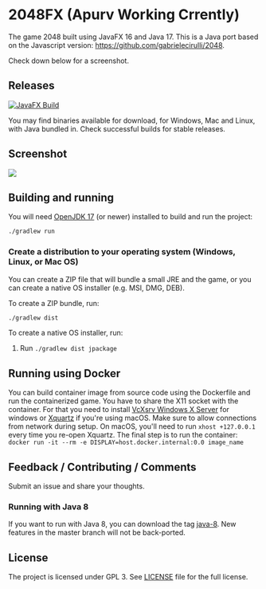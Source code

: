 # 2048FX (Apurv Working Crrently)

The game 2048 built using JavaFX 16 and Java 17. This is a Java port based on the
Javascript version: https://github.com/gabrielecirulli/2048.

Check down below for a screenshot.

## Releases

[![JavaFX Build](https://github.com/brunoborges/fx2048/actions/workflows/gradle.yml/badge.svg)](https://github.com/brunoborges/fx2048/actions/workflows/gradle.yml)

You may find binaries available for download, for Windows, Mac and Linux, with Java bundled in. Check successful builds for stable releases.

## Screenshot

![](screenshot.png)

## Building and running

You will need [OpenJDK 17](http://jdk.java.net/) (or newer) installed to build and run the project:

```bash
./gradlew run
```

### Create a distribution to your operating system (Windows, Linux, or Mac OS)

You can create a ZIP file that will bundle a small JRE and the game, or you can create a native OS installer (e.g. MSI, DMG, DEB).

To create a ZIP bundle, run:

```bash
./gradlew dist
```

To create a native OS installer, run:

1. Run `./gradlew dist jpackage`

## Running using Docker
You can build container image from source code using the Dockerfile and run the containerized game. 
You have to share the X11 socket with the container. For that you need to install [VcXsrv Windows X Server](https://sourceforge.net/projects/vcxsrv/) for windows or [Xquartz](https://www.xquartz.org) if you're using macOS. Make sure to allow connections from network during setup.
On macOS, you'll need to run `xhost +127.0.0.1` every time you re-open Xquartz.
The final step is to run the container: `docker run -it --rm -e DISPLAY=host.docker.internal:0.0 image_name`

## Feedback / Contributing / Comments
Submit an issue and share your thoughts.

### Running with Java 8

If you want to run with Java 8, you can download the tag [java-8](https://github.com/brunoborges/fx2048/releases/tag/java-8). New features in the master branch will not be back-ported.

## License

The project is licensed under GPL 3. See [LICENSE](https://raw.githubusercontent.com/brunoborges/fx2048/master/LICENSE) file for the full license.
